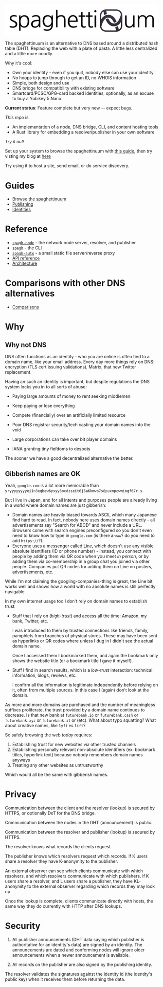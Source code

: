 ![spaghettinuum](logo.svg)

The spaghettinuum is an alternative to DNS based around a distributed hash table (DHT). Replacing the web with a plate of pasta. A little less centralized and a little more noodly.

Why it's cool:

- Own your identity - even if you quit, nobody else can use your identity
- No hoops to jump through to get an ID, no WHOIS information
- Simple, both design and use
- DNS bridge for compatibility with existing software
- Smartcard/PCSC/GPG-card backed identities, optionally, as an excuse to buy a Yubikey 5 Nano

**Current status**: Feature complete but very new -- expect bugs.

_This repo_ is

- An implementation of a node, DNS bridge, CLI, and content hosting tools
- A Rust library for embedding a resolver/publisher in your own software

_Try it out!_

Set up your system to browse the spaghettinuum with [this guide](./readme/guide_browse.md), then try visting my blog at [here](TODO)

Try using it to host a site, send email, or do service discovery.

# Guides

- [Browse the spaghettinuum](./readme/guide_browse.md)
- [Publishing](./readme/guide_publishing.md)
- [Identities](./readme/guide_identities.md)

# Reference

- [`spagh-node`](./readme/reference_spagh_node.md) - the network node server, resolver, and publisher
- [`spagh`](./readme/reference_spagh.md) - the CLI
- [`spagh-auto`](./readme/reference_spagh_auto.md) - a small static file server/reverse proxy
- [API reference](./readme/reference_api.md)
- [Architecture](./readme/architecture.md)

# Comparisons with other DNS alternatives

- [Comparisons](./readme/comparison.md)

# Why

## Why not DNS

DNS often functions as an identity - who you are online is often tied to a domain name, like your email address. Every day more things rely on DNS: encryption (TLS cert issuing validations), Matrix, that new Twitter replacement.

Having an such an identity is important, but despite regulations the DNS system locks you in to all sorts of abuse:

- Paying large amounts of money to rent seeking middlemen

- Keep paying or lose everything

- Compete (financially) over an artificially limited resource

- Poor DNS registrar security/tech casting your domain names into the void

- Large corporations can take over bit player domains

- IANA granting tiny fiefdoms to despots

The sooner we have a good decentralized alternative the better.

## Gibberish names are OK

Yeah, `google.com` is a lot more memorable than `yryyyyyyyyei1n3eqbew6ysyy6ocdzseit6j5a6kmwb7s8puxmpcwmingf67r.s`.

But I live in Japan, and for all intents and purposes people are already living in a world where domain names are just gibberish:

- Domain names are heavily biased towards ASCII, which many Japanese find hard to read. In fact, nobody here uses domain names directly - all advertisements say "Search for ABCD" and never include a URL. Browsers come with search engines preconfigured so you don't even need to know how to type in `google.com` (is there a `www`? do you need to add `https://`?).
- Everyone uses a messenger called Line, which doesn't use any visible absolute identifiers (ID or phone number) - instead, you connect with people by adding them via QR code when you meet _in person_, or by adding them via co-membership in a group chat you joined via other people. Companies put QR codes for adding them on Line on posters, advertisements, etc.

While I'm not claiming the googling-companies-thing is great, the Line bit works well and shows how a world with no absolute names is still perfectly navigable.

In my own internet usage too I don't rely on domain names to establish trust:

- Stuff that I rely on (_high-trust_) and access all the time: Amazon, my bank, Twitter, etc.

  I was introduced to them by trusted connections like friends, family, pamphlets from branches of physical stores. These may have been sent as hyperlinks or QR codes where unless I dug in I didn't see the actual domain name.

  Once I accessed them I bookmarked them, and again the bookmark only shows the website title (or a bookmark title I gave it myself).

- Stuff I find in search results, which is a _low-trust_ interaction: technical information, blogs, reviews, etc.

  I confirm all the information is legitimate independently before relying on it, often from multiple sources. In this case I (again) don't look at the domain.

As more and more domains are purchased and the number of meaningless suffixes proliferate, the trust provided by a domain name continues to decrease. Is that new bank at `futurebank.io` or `futurebank.cash` or `futurebank.xyz` or `futurebank.it` or (etc). What about typo squatting? What about creative names, like `lyft` vs `lift`?

So safely browsing the web _today_ requires:

1. Establishing trust for new websites via other trusted channels
2. Establishing personally relevant non-absolute identifiers (ex: bookmark titles, hyperlink text) because nobody remembers domain names anyways
3. Treating any other websites as untrustworthy

Which would all be the same with gibberish names.

# Privacy

Communication between the client and the resolver (lookup) is secured by HTTPS, or optionally DoT for the DNS bridge.

Communication between the nodes in the DHT (announcement) is public.

Communication between the resolver and publisher (lookup) is secured by HTTPS.

The resolver knows what records the clients request.

The publisher knows which resolvers request which records. If K users share a resolver they have K-anonymity to the publisher.

An external observer can see which clients communicate with which resolvers, and which resolvers communicate with which publishers. If K users share a resolver, and L users share a publisher, they have KL-anonymity to the external observer regarding which records they may look up.

Once the lookup is complete, clients communicate directly with hosts, the same way they do currently with HTTP after DNS lookups.

# Security

1. All publisher announcements (DHT data saying which publisher is authoritative for an identity's data) are signed by an identity. The announcements are dated and conforming nodes will ignore older announcements when a newer announcement is available.

2. All records on the publisher are also signed by the publishing identity.

The resolver validates the signatures against the identity id (the identity's public key) when it receives them before returning the data.
